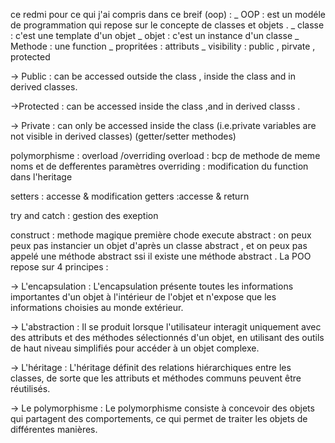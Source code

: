 ce redmi pour ce qui j'ai compris dans ce breif (oop) : 
_ OOP : est un modéle de programmation qui repose sur le concepte de classes et objets .
_ classe : c'est une template d'un objet 
_ objet : c'est un instance d'un classe
_ Methode : une function
_ propritées : attributs 
_ visibility : public , pirvate , protected

-> Public : can be accessed outside the class , inside the class and in derived classes.

->Protected : can be accessed inside the class ,and in derived classs . 

-> Private : can only be accessed inside the class (i.e.private variables are not visible in derived classes) (getter/setter methodes)


polymorphisme : overload /overriding
overload : bcp de methode de meme noms et de defferentes  paramètres 
overriding :  modification du function dans l'heritage


setters : accesse & modification 
getters :accesse & return

try and catch : gestion des exeption 

construct : methode magique première chode execute 
abstract : on peux peux pas instancier un objet d'après un classe abstract , et on peux pas appelé une méthode abstract ssi il existe une méthode abstract .
La POO repose sur 4 principes :

-> L'encapsulation : L'encapsulation présente toutes les informations importantes d'un objet à l'intérieur de l'objet et n'expose que les informations choisies au monde    extérieur.

-> L'abstraction : Il se produit lorsque l'utilisateur interagit uniquement avec des attributs et des méthodes sélectionnés d'un objet, en utilisant des outils de haut niveau simplifiés pour accéder à un objet complexe.

-> L'héritage : L'héritage définit des relations hiérarchiques entre les classes, de sorte que les attributs et méthodes communs peuvent être réutilisés. 

-> Le polymorphisme : Le polymorphisme consiste à concevoir des objets qui partagent des comportements, ce qui permet de traiter les objets de différentes manières. 